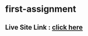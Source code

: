 # first-assignment

<h2>Live Site Link : <a href="https://nahid-subi.github.io/first-assignment/">click here</a></h2>
